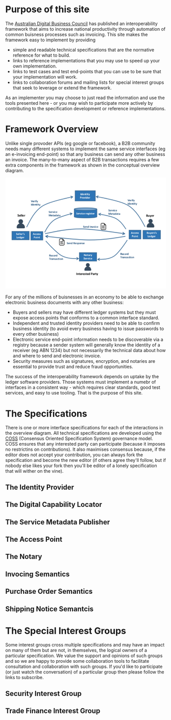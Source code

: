 # Purpose of this site

The [Australian Digital Business Council](http://digitalbusinesscouncil.com.au/) has published an interoperability framework that aims to increase national productivity through automation of common buisness processes such as invoicing.  This site makes the framework easy to implement by providing 
* simple and readable technical specifications that are the normative reference for what to build.
* links to reference implementations that you may use to speed up your own implementation.
* links to test cases and test end-points that you can use to be sure that your implementation will work.
* links to collaboration forums and mailing lists for special interest groups that seek to leverage or extend the framework.

As an implementer you may choose to just read the information and use the tools presented here - or you may wish to participate more actively by contributing to the specification development or reference implementations.  

# Framework Overview

Unlike single provoder APIs (eg google or facebook), a B2B community needs many different systems to implement the same service interfaces (eg an e-invoicing end-point) so that any business can send any other business an invoice.  The many-to-many aspect of B2B transactions requires a few extra components in the framework as shown in the conceptual overview diagram.

![Framework Diagram](AusDigitalHomepage.png)

For any of the millions of buisnesses in an economy to be able to exchange electronic business documents with any other business:
* Buyers and sellers may have different ledger systems but they must expose access points that conforms to a common interface standard.
* Independent and trusted identity providers need to be able to confirm business identity (to avoid every business having to issue passwords to every other business)
* Electronic service end-point information needs to be discoverable via a registry because a sender system will generally know the identity of a receiver (eg ABN 1234) but not necessarily the technical data about how and where to send and electronic invoice.
* Security measures such as signatures, encryption, and notaries are essential to provide trust and reduce fraud opportunities.

The success of the interoperability framework depends on uptake by the ledger software providers. Those systems must implement a numebr of interfaces in a consistent way - which requires clear standards, good test services, and easy to use tooling.  That is the purpose of this site.

# The Specifications

There is one or more interface specifications for each of the interactions in the overview diagram.  All technical specifications are developed using the [COSS](http://rfc.unprotocols.org/spec:2/COSS/) (Consensus Oriented Specification System) governance model.  COSS ensures that any interested party can participate (because it imposes no restrictins on contributions). It also maximises consensus because, if the editor does not accept your contribution, you can always fork the specification and become the new editor (if others agree they'll follow, but if nobody else likes your fork then you'll be editor of a lonely specification that will wither on the vine).

## The Identity Provider

## The Digital Capability Locator

## The Service Metadata Publisher

## The Access Point

## The Notary

## Invocing Semantics

## Purchase Order Semantics

## Shipping Notice Semantcis

# The Special Interest Groups

Some interest groups cross multiple specifications and may have an impact on many of them but are not, in themselves, the logical owners of a particular specification.  We value the support and opinions of such groups and so we are happy to provide some collaboration tools to facilitate consultation and collaboration with such groups.  If you'd like to participate (or just watch the conversation) of a particular group then please follow the links to subscribe.

## Security Interest Group

## Trade Finance Interest Group



